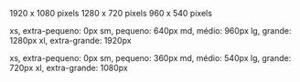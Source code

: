 1920 x 1080 pixels
1280 x 720 pixels
960 x 540 pixels

xs, extra-pequeno: 0px
sm, pequeno: 640px
md, médio: 960px
lg, grande: 1280px
xl, extra-grande: 1920px

xs, extra-pequeno: 0px
sm, pequeno: 360px
md, médio: 540px
lg, grande: 720px
xl, extra-grande: 1080px